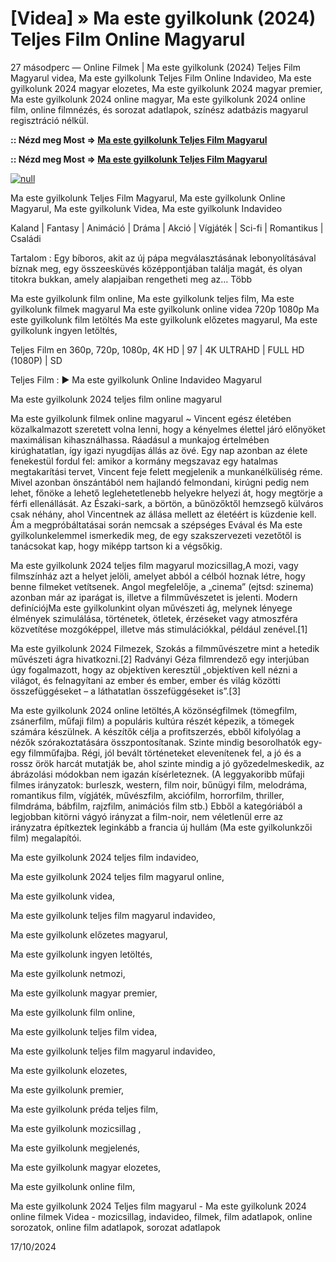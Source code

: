 # [Videa] » Ma este gyilkolunk (2024) Teljes Film Online Magyarul

27 másodperc — Online Filmek | Ma este gyilkolunk (2024) Teljes Film Magyarul videa, Ma este gyilkolunk Teljes Film Online Indavideo, Ma este gyilkolunk 2024 magyar elozetes, Ma este gyilkolunk 2024 magyar premier, Ma este gyilkolunk 2024 online magyar, Ma este gyilkolunk 2024 online film, online filmnézés, és sorozat adatlapok, színész adatbázis magyarul regisztráció nélkül.

**:: Nézd meg Most => [Ma este gyilkolunk Teljes Film Magyarul](https://t.co/LvNcs923yu)**

**:: Nézd meg Most => [Ma este gyilkolunk Teljes Film Magyarul](https://t.co/LvNcs923yu)**

[![null](https://static.wixstatic.com/media/855a25_043b5abeb4ae4d35ac003198e7fe56ed~mv2.gif)](https://t.co/LvNcs923yu)

Ma este gyilkolunk Teljes Film Magyarul, Ma este gyilkolunk Online Magyarul, Ma este gyilkolunk Videa, Ma este gyilkolunk Indavideo

Kaland | Fantasy | Animáció | Dráma | Akció | Vígjáték | Sci-fi | Romantikus | Családi

Tartalom : Egy bíboros, akit az új pápa megválasztásának lebonyolításával bíznak meg, egy összeesküvés középpontjában találja magát, és olyan titokra bukkan, amely alapjaiban rengetheti meg az… Több

Ma este gyilkolunk film online,
Ma este gyilkolunk teljes film,
Ma este gyilkolunk filmek magyarul
Ma este gyilkolunk online videa 720p 1080p
Ma este gyilkolunk film letöltés
Ma este gyilkolunk előzetes magyarul,
Ma este gyilkolunk ingyen letöltés,

Teljes Film en 360p, 720p, 1080p, 4K HD | 97 | 4K ULTRAHD | FULL HD (1080P) | SD

Teljes Film : ▶️ Ma este gyilkolunk Online Indavideo Magyarul

Ma este gyilkolunk 2024 teljes film online magyarul

Ma este gyilkolunk filmek online magyarul ~ Vincent egész életében közalkalmazott szeretett volna lenni, hogy a kényelmes élettel járó előnyöket maximálisan kihasználhassa. Ráadásul a munkajog értelmében kirúghatatlan, így igazi nyugdíjas állás az övé. Egy nap azonban az élete fenekestül fordul fel: amikor a kormány megszavaz egy hatalmas megtakarítási tervet, Vincent feje felett megjelenik a munkanélküliség réme. Mivel azonban önszántából nem hajlandó felmondani, kirúgni pedig nem lehet, főnöke a lehető leglehetetlenebb helyekre helyezi át, hogy megtörje a férfi ellenállását. Az Északi-sark, a börtön, a bűnözőktől hemzsegő külváros csak néhány, ahol Vincentnek az állása mellett az életéért is küzdenie kell. Ám a megpróbáltatásai során nemcsak a szépséges Evával és Ma este gyilkolunkelemmel ismerkedik meg, de egy szakszervezeti vezetőtől is tanácsokat kap, hogy miképp tartson ki a végsőkig.

Ma este gyilkolunk 2024 teljes film magyarul mozicsillag,A mozi, vagy filmszínház azt a helyet jelöli, amelyet abból a célból hoznak létre, hogy benne filmeket vetítsenek. Angol megfelelője, a „cinema” (ejtsd: szinema) azonban már az iparágat is, illetve a filmművészetet is jelenti. Modern definíciójMa este gyilkolunkint olyan művészeti ág, melynek lényege élmények szimulálása, történetek, ötletek, érzéseket vagy atmoszféra közvetítése mozgóképpel, illetve más stimulációkkal, például zenével.[1]

Ma este gyilkolunk 2024 Filmezek, Szokás a filmművészetre mint a hetedik művészeti ágra hivatkozni.[2] Radványi Géza filmrendező egy interjúban úgy fogalmazott, hogy az objektíven keresztül „objektíven kell nézni a világot, és felnagyítani az ember és ember, ember és világ közötti összefüggéseket – a láthatatlan összefüggéseket is”.[3]

Ma este gyilkolunk 2024 online letöltés,A közönségfilmek (tömegfilm, zsánerfilm, műfaji film) a populáris kultúra részét képezik, a tömegek számára készülnek. A készítők célja a profitszerzés, ebből kifolyólag a nézők szórakoztatására összpontosítanak. Szinte mindig besorolhatók egy-egy filmműfajba. Régi, jól bevált történeteket elevenítenek fel, a jó és a rossz örök harcát mutatják be, ahol szinte mindig a jó győzedelmeskedik, az ábrázolási módokban nem igazán kísérleteznek. (A leggyakoribb műfaji filmes irányzatok: burleszk, western, film noir, bűnügyi film, melodráma, romantikus film, vígjáték, művészfilm, akciófilm, horrorfilm, thriller, filmdráma, bábfilm, rajzfilm, animációs film stb.) Ebből a kategóriából a legjobban kitörni vágyó irányzat a film-noir, nem véletlenül erre az irányzatra építkeztek leginkább a francia új hullám (Ma este gyilkolunkzői film) megalapítói.

Ma este gyilkolunk 2024 teljes film indavideo,

Ma este gyilkolunk 2024 teljes film magyarul online,

Ma este gyilkolunk videa,

Ma este gyilkolunk teljes film magyarul indavideo,

Ma este gyilkolunk előzetes magyarul,

Ma este gyilkolunk ingyen letöltés,

Ma este gyilkolunk netmozi,

Ma este gyilkolunk magyar premier,

Ma este gyilkolunk film online,

Ma este gyilkolunk teljes film videa,

Ma este gyilkolunk teljes film magyarul indavideo,

Ma este gyilkolunk elozetes,

Ma este gyilkolunk premier,

Ma este gyilkolunk préda teljes film,

Ma este gyilkolunk mozicsillag ,

Ma este gyilkolunk megjelenés,

Ma este gyilkolunk magyar elozetes,

Ma este gyilkolunk online film,

Ma este gyilkolunk 2024 Teljes film magyarul - Ma este gyilkolunk 2024 online filmek Videa - mozicsillag, indavideo, filmek, film adatlapok, online sorozatok, online film adatlapok, sorozat adatlapok

17/10/2024
